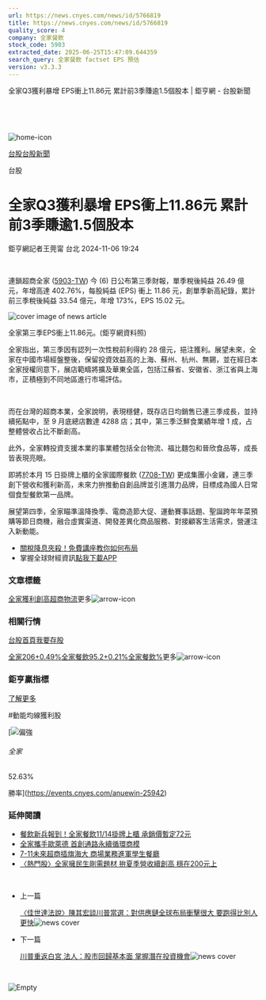 ```yaml
---
url: https://news.cnyes.com/news/id/5766819
title: https://news.cnyes.com/news/id/5766819
quality_score: 4
company: 全家餐飲
stock_code: 5903
extracted_date: 2025-06-25T15:47:09.644359
search_query: 全家餐飲 factset EPS 預估
version: v3.3.3
---
```


全家Q3獲利暴增 EPS衝上11.86元 累計前3季賺逾1.5個股本 | 鉅亨網 - 台股新聞

‌

‌

![home-icon](/assets/icons/breadCrumb/symbol-icon-home.svg)

[台股](/news/cat/tw_stock)[台股新聞](/news/cat/tw_stock_news)

台股

# 全家Q3獲利暴增 EPS衝上11.86元 累計前3季賺逾1.5個股本

鉅亨網記者王莞甯 台北 2024-11-06 19:24

‌

連鎖超商全家 ([5903-TW](https://www.cnyes.com/twstock/5903)) 今 (6) 日公布第三季財報，單季稅後純益 26.49 億元，年增高達 402.76%，每股純益 (EPS) 衝上 11.86 元，創單季新高紀錄，累計前三季稅後純益 33.54 億元，年增 173%，EPS 15.02 元。

![cover image of news article](/_next/image?url=https%3A%2F%2Fcimg.cnyes.cool%2Fprod%2Fnews%2F5766819%2Fl%2Fd257f6139cf698e3aa8d1549f9fac400.jpg&w=3840&q=75)

全家第三季EPS衝上11.86元。(鉅亨網資料照)

全家指出，第三季因有認列一次性稅前利得約 28 億元，挹注獲利。展望未來，全家在中國市場經盤整後，保留投資效益高的上海、蘇州、杭州、無錫，並在經日本全家授權同意下，展店範疇將擴及華東全區，包括江蘇省、安徽省、浙江省與上海市，正積極到不同地區進行市場評估。

‌

而在台灣的超商本業，全家說明，表現穩健，既存店日均銷售已連三季成長，並持續拓點中，至 9 月底總店數達 4288 店；其中，第三季泛鮮食業績年增 1 成，占整體營收占比不斷創高。

此外，全家轉投資支援本業的事業體包括全台物流、福比麵包和晉欣食品等，成長皆表現亮眼。

即將於本月 15 日掛牌上櫃的全家國際餐飲 ([7708-TW](https://www.cnyes.com/twstock/7708)) 更成集團小金雞，連三季創下營收和獲利新高，未來力拚推動自創品牌並引進潛力品牌，目標成為國人日常個食型餐飲第一品牌。

展望第四季，全家瞄準溫降換季、電商造節大促、運動賽事話題、聖誕跨年年菜預購等節日商機，融合虛實渠道、開發差異化商品服務、對接顧客生活需求，營運注入新動能。

* [關稅降息夾殺！免費講座教你如何布局](https://www.rsc.com.tw/Cnyes_RSC/SeminarBooking2025InvestmentOutlook.aspx?utm_source=anue&utm_medium=usstocks_end)
* 掌握全球財經資訊[點我下載APP](http://www.cnyes.com/app/?utm_source=mweb&utm_medium=HamMenuBanner&utm_campaign=fixed&utm_content=entr)

### 文章標籤

[全家](https://news.cnyes.com/tag/全家 "全家")[獲利創高](https://news.cnyes.com/tag/獲利創高 "獲利創高")[超商](https://news.cnyes.com/tag/超商 "超商")[物流](https://news.cnyes.com/tag/物流 "物流")更多![arrow-icon](/assets/icons/arrows/arrow-down.svg)

### 相關行情

[台股首頁](https://www.cnyes.com/twstock)[我要存股](https://supr.link/8OHaU)

[全家206+0.49%](https://www.cnyes.com/twstock/5903)[全家餐飲95.2+0.21%](https://www.cnyes.com/twstock/7708)[全家餐飲%](https://www.cnyes.com/twstock/7708)更多![arrow-icon](/assets/icons/arrows/arrow-down.svg)

### 鉅亨贏指標

[了解更多](https://events.cnyes.com/anuewin-25942)

#動能均線獲利股

[![偏強](/assets/icons/win-indicator/long.svg)

###### 全家

52.63%

勝率](https://events.cnyes.com/anuewin-25942)

### 延伸閱讀

* [餐飲新兵報到！全家餐飲11/14掛牌上櫃 承銷價暫定72元](/news/id/5750777)
* [全家攜手歐萊德 首創通路永續循環商模](/news/id/5754850)
* [7-11未來超商插旗海大 商場業務進軍學生餐廳](/news/id/5754942)
* [〈熱門股〉全家擁民生剛需題材 拚夏季營收續創高 穩在200元上](/news/id/6022876)

‌

* 上一篇

  [〈佳世達法說〉陳其宏談川普當選：對供應鏈全球布局衝擊很大 要跑得比別人更快](/news/id/5766997)![news cover](https://cimg.cnyes.cool/prod/news/5766997/m/d380cbbd2bbff933b0857d3526c5c872.jpg)
* 下一篇

  [川普重返白宮 法人：股市回歸基本面 掌握潛在投資機會](/news/id/5766437)![news cover](https://cimg.cnyes.cool/prod/news/5766437/m/475179ef5b08e1a5d308f4a72fbf74ea.jpg)

‌

![Empty](/assets/icons/skeleton/empty-image.svg)

‌